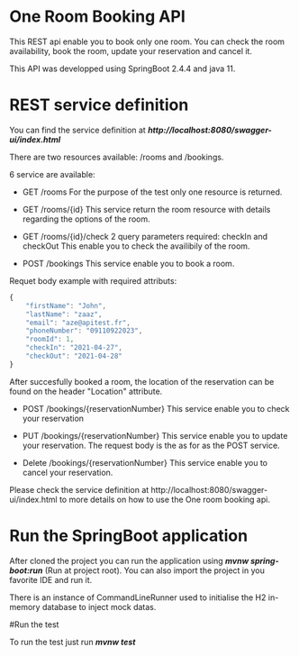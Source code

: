 # One Room Booking API

This REST api enable you to book only one room.
You can check the room availability, book the room, update your reservation and cancel it.

This API was developped using SpringBoot 2.4.4 and java 11.

# REST service definition

You can find the service definition at ***http://localhost:8080/swagger-ui/index.html***

There are two resources available: /rooms and /bookings.

6 service are available:
- GET /rooms
For the purpose of the test only one resource is returned.

- GET /rooms/{id}
This service return the room resource with details regarding the options of the room.

- GET /rooms/{id}/check
2 query parameters required: checkIn and checkOut
This enable you to check the availibily of the room.

- POST /bookings
This service enable you to book a room.

Requet body example with required attributs:

```javascript
{
    "firstName": "John",
    "lastName": "zaaz",
    "email": "aze@apitest.fr",
    "phoneNumber": "09110922023",
    "roomId": 1,
    "checkIn": "2021-04-27",
    "checkOut": "2021-04-28"
}
```
After succesfully booked a room, the location of the reservation can be found on the header "Location" attribute.

* POST /bookings/{reservationNumber}
This service enable you to check your reservation

- PUT /bookings/{reservationNumber}
This service enable you to update your reservation.
The request body is the as for as the POST service.

- Delete /bookings/{reservationNumber}
This service enable you to cancel your reservation.

Please check the service definition at http://localhost:8080/swagger-ui/index.html to more details on how to use the One room booking api.

# Run the SpringBoot application

After cloned the project you can run the application using ***mvnw spring-boot:run*** (Run at project root).
You can also import the project in you favorite IDE and run it.

There is an instance of CommandLineRunner used to initialise the H2 in-memory database to inject mock datas.

#Run the test

To run the test just run ***mvnw test***

